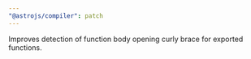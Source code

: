 ```yaml
---
"@astrojs/compiler": patch
---
```


Improves detection of function body opening curly brace for exported functions.
